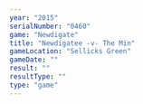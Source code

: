 ```yaml
---
year: "2015"
serialNumber: "0460" 
game: "Newdigate"
title: "Newdigatee -v- The Min"
gameLocation: "Sellicks Green"
gameDate: ""
result: ""
resultType: ""
type: "game"
---
```

